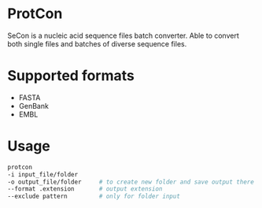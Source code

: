# ProtCon
SeCon is a nucleic acid sequence files batch converter. Able to convert both single files and batches of diverse sequence files.

# Supported formats
- FASTA
- GenBank
- EMBL

# Usage
```bash
protcon
-i input_file/folder
-o output_file/folder     # to create new folder and save output there
--format .extension       # output extension
--exclude pattern         # only for folder input
```
